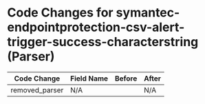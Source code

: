# Code Changes for symantec-endpointprotection-csv-alert-trigger-success-characterstring (Parser)

| Code Change | Field Name | Before | After |
|-------------|------------|--------|-------|
| removed_parser | N/A |  | N/A |
